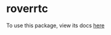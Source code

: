 # roverrtc

To use this package, view its docs [here](https://docs.ase.vu.nl/docs/framework/packages/roverrtc/)

